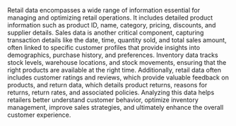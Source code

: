 Retail data encompasses a wide range of information essential for managing and optimizing retail operations. It includes detailed product information such as product ID, name, category, pricing, discounts, and supplier details. Sales data is another critical component, capturing transaction details like the date, time, quantity sold, and total sales amount, often linked to specific customer profiles that provide insights into demographics, purchase history, and preferences. Inventory data tracks stock levels, warehouse locations, and stock movements, ensuring that the right products are available at the right time. Additionally, retail data often includes customer ratings and reviews, which provide valuable feedback on products, and return data, which details product returns, reasons for returns, return rates, and associated policies. Analyzing this data helps retailers better understand customer behavior, optimize inventory management, improve sales strategies, and ultimately enhance the overall customer experience.






